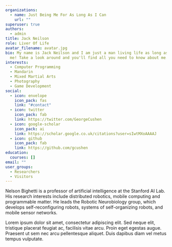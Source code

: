 ```yaml
---
organizations:
  - name: Just Being Me For As Long As I Can
    url: ""
superuser: true
authors:
  - admin
title: Jack Neilson
role: Liver Of Life
avatar_filename: avatar.jpg
bio: My name is Jack Neilson and I am just a man living life as long as it lets
  me! Take a look around and you'll find all you need to know about me.
interests:
  - Computer Programming
  - Mandarin
  - Mixed Martial Arts
  - Photography
  - Game Development
social:
  - icon: envelope
    icon_pack: fas
    link: "#contact"
  - icon: twitter
    icon_pack: fab
    link: https://twitter.com/GeorgeCushen
  - icon: google-scholar
    icon_pack: ai
    link: https://scholar.google.co.uk/citations?user=sIwtMXoAAAAJ
  - icon: github
    icon_pack: fab
    link: https://github.com/gcushen
education:
  courses: []
email: ""
user_groups:
  - Researchers
  - Visitors
---
```


Nelson Bighetti is a professor of artificial intelligence at the Stanford AI Lab. His research interests include distributed robotics, mobile computing and programmable matter. He leads the Robotic Neurobiology group, which develops self-reconfiguring robots, systems of self-organizing robots, and mobile sensor networks.

Lorem ipsum dolor sit amet, consectetur adipiscing elit. Sed neque elit, tristique placerat feugiat ac, facilisis vitae arcu. Proin eget egestas augue. Praesent ut sem nec arcu pellentesque aliquet. Duis dapibus diam vel metus tempus vulputate.
